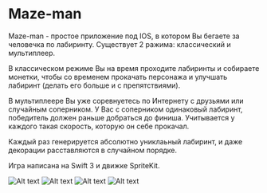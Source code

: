 # Maze-man
Maze-man - простое приложение под IOS, в котором Вы бегаете за человечка по лабиринту.
Существует 2 ражима: классический и мультиплеер.

В классическом режиме Вы на время проходите лабиринты и собираете монетки, чтобы со временем прокачать персонажа и улучшать лабиринт (делать его больше и с препятствиями).

В мультиплеере Вы уже соревнуетесь по Интернету с друзьями или случайным соперником. У Вас с соперником одинаковый лабиринт, победитель должен раньше добраться до финиша. Учитывается у каждого такая скорость, которую он себе прокачал.

Каждый раз генерируется абсолютно униклаьный лабиринт, и даже декорации расставляются в случайном порядке.

Игра написана на Swift 3 и движке SpriteKit.

![Alt text](http://maze-man.mistin.ru/images/1.png "Главное меню")
![Alt text](http://maze-man.mistin.ru/images/2.png "Проходим классический режим")
![Alt text](http://maze-man.mistin.ru/images/3.png "Поднимаем уровень")
![Alt text](http://maze-man.mistin.ru/images/6.png "Играем в мультиплеер")
